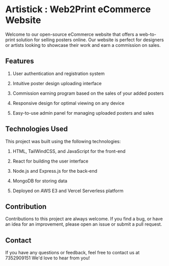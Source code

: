 
# Artistick : Web2Print eCommerce Website

Welcome to our open-source eCommerce website that offers a web-to-print solution for selling posters online. Our website is perfect for designers or artists looking to showcase their work and earn a commission on sales.

## Features
1) User authentication and registration system

2) Intuitive poster design uploading interface

3) Commission earning program based on the sales of your added posters

4) Responsive design for optimal viewing on any device

5) Easy-to-use admin panel for managing uploaded posters and sales


## Technologies Used

This project was built using the following technologies:

1) HTML, TailWindCSS, and JavaScript for the front-end

2) React for building the user interface

3) Node.js and Express.js for the back-end

4) MongoDB for storing data

5) Deployed on AWS E3 and Vercel Serverless platform



## Contribution 

Contributions to this project are always welcome. If you find a bug, or have an idea for an improvement, please open an issue or submit a pull request.

## Contact 

If you have any questions or feedback, feel free to contact us at 7352909151  We'd love to hear from you!
